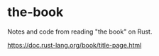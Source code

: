 # the-book
Notes and code from reading "the book" on Rust. 

https://doc.rust-lang.org/book/title-page.html